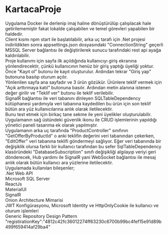# KartacaProje
Uygulama Docker ile derlenip imaj haline dönüştürülüp çalışılacak hale getirilememiştir fakat lokalde çalışabilen ve temel görevleri yapabilen bir haldedir.
<br/>
Client kısmı npm start ile başlatılabilir, arka uç tarafı için .Net projesi indirildikten sonra appsettings.json dosyasındaki "ConnectionString" geçerli MSSQL Server bağlantısı ile değiştirilerek sunucu tarafındaki rest api ayağa kaldırılabilir.
<br/>
Proje kullanımı için sayfa ilk açıldığında kullanıcıyı giriş ekranına yönlendirecektir, çünkü kullanıcının henüz bir giriş yaptığı üyeliği yoktur. Önce "Kayıt ol" butonu ile kayıt oluşturulur. Ardından tekrar "Giriş yap" butonuna basılıp oturum açılır.
<br/>
Yönlenilen sayfa ana sayfadır ve 3 ürün gözükür. Ürünlere teklif vermek için "Açık arttırmaya katıl" butonuna basılır. Ardından metin alanına istenen değer girilir ve "Teklif ver" butonu ile teklif verilebilir.
<br/>
SignalR bağlantısı ile veri tabanını dinleyen SQLTableDependency kütüphanesi yardımıyla veri tabanına kaydedilen bu ürün için son teklif bütün ara yüz kullanıcılarına anlık olarak iletilecektir. 
<br/>
Bunu test etmek için birkaç tane sekme ile yeni üyelikler oluşturulabilir. 
<br/>
Uygulamanın sağ üstündeki güvenlik ikonu ile CRUD işlemlerinin yapıldığı yönetici paneli tasarıma ek olarak yapılmıştır.
<br/>
Uygulamanın arka uç tarafında "ProductController" sınıfının "GetOfferByProductId" o anki teklifin değerini veri tabanından çekerken, "EditOffer" veri tabanına teklifi göndermeyi sağlıyor. Eğer veri tabanında bir değişiklik olursa farklı bir kullanıcı tarafından bu sefer SqlTableDependency klasöründeki "DatabaseSubscription" sınıfı değişikliği algılayıp veriyi geri dönderecek, Hub yardımı ile SignalR yani WebSocket bağlantısı ile mesaj anlık olarak bütün kullanıcı ara yüzlerine iletilecektir.
<br/>
Uygulamada kullanılan bileşenler;
<br/>
.Net Web API
<br/>
Microsoft SQL Server
<br/>
ReactJs
<br/>
MaterialUI
<br/>
SignalR
<br/>
Onion Architecture Mimarisi
<br/>
JWT Konfigürasyonu, Microsoft Identity ve HttpOnlyCookie ile kullanıcı ve oturum işlemleri
<br/>
Generic Repository Design Pattern
<br/>
"registirationKey":"4812c42fc36012274ff63230c6700b99bc4fef15e91d89b499f659414af29ba4"
